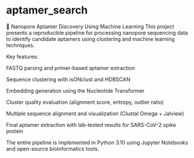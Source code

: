 # aptamer_search

🧬 Nanopore Aptamer Discovery Using Machine Learning
This project presents a reproducible pipeline for processing nanopore sequencing data to identify candidate aptamers using clustering and machine learning techniques.

Key features:

FASTQ parsing and primer-based aptamer extraction

Sequence clustering with isONclust and HDBSCAN

Embedding generation using the Nucleotide Transformer

Cluster quality evaluation (alignment score, entropy, outlier ratio)

Multiple sequence alignment and visualization (Clustal Omega + Jalview)

Final aptamer extraction with lab-tested results for SARS-CoV-2 spike protein

The entire pipeline is implemented in Python 3.10 using Jupyter Notebooks and open-source bioinformatics tools.
